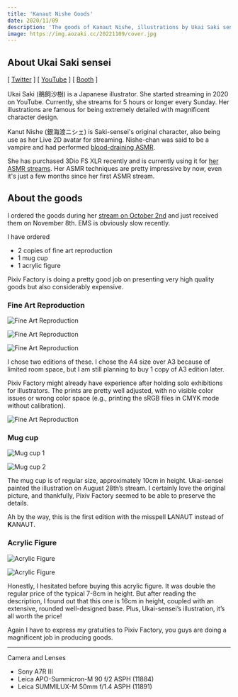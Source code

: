 ```yaml
---
title: 'Kanaut Nishe Goods'
date: 2020/11/09
description: 'The goods of Kanaut Nishe, illustrations by Ukai Saki sensei.'
image: https://img.aozaki.cc/20221109/cover.jpg
---
```


## About Ukai Saki sensei

[ [Twitter](https://twitter.com/ukaisaki) ] [ [YouTube](http://youtube.com/@ukaisaki) ] [ [Booth](https://ukaisaki.booth.pm/) ]

Ukai Saki (鵜飼沙樹) is a Japanese illustrator. She started streaming in 2020 on YouTube. Currently, she streams for 5 hours or longer every Sunday. Her illustrations are famous for being extremely detailed with magnificent character design.

Kanut Nishe (銀海渡ニシェ) is Saki-sensei's original character, also being use as her Live 2D avatar for streaming. Nishe-chan was said to be a vampire and had performed [blood-draining ASMR](https://www.youtube.com/watch?v=iJQABui7d9w).

She has purchased 3Dio FS XLR recently and is currently using it for [her ASMR streams](https://www.youtube.com/watch?v=s1_9TwPd-ts). Her ASMR techniques are pretty impressive by now, even it's just a few months since her first ASMR stream.

## About the goods

I ordered the goods during her [stream on October 2nd](https://www.youtube.com/watch?v=w_UJw5eb7Zo) and just received them on November 8th. EMS is obviously slow recently.

I have ordered

- 2 copies of fine art reproduction
- 1 mug cup
- 1 acrylic figure

Pixiv Factory is doing a pretty good job on presenting very high quality goods but also considerably expensive.

### Fine Art Reproduction

![Fine Art Reproduction](../../public/images/20221109/0005.jpg)

![Fine Art Reproduction](../../public/images/20221109/0006.jpg)

![Fine Art Reproduction](../../public/images/20221109/0007.jpg)

I chose two editions of these. I chose the A4 size over A3 because of limited room space, but I am still planning to buy 1 copy of A3 edition later.

Pixiv Factory might already have experience after holding solo exhibitions for illustrators. The prints are pretty well adjusted, with no visible color issues or wrong color space (e.g., printing the sRGB files in CMYK mode without calibration).

![Fine Art Reproduction](../../public/images/20221109/0008.jpg)

### Mug cup

![Mug cup 1](../../public/images/20221109/0001.jpg)

![Mug cup 2](../../public/images/20221109/0002.jpg)

The mug cup is of regular size, approximately 10cm in height. Ukai-sensei painted the illustration on August 28th’s stream. I certainly love the original picture, and thankfully, Pixiv Factory seemed to be able to preserve the details.

Ah by the way, this is the first edition with the misspell **L**ANAUT instead of **K**ANAUT.

### Acrylic Figure

![Acrylic Figure](../../public/images/20221109/0003.jpg)

![Acrylic Figure](../../public/images/20221109/0004.jpg)

Honestly, I hesitated before buying this acrylic figure. It was double the regular price of the typical 7-8cm in height. But after reading the description, I found out that this one is 16cm in height, coupled with an extensive, rounded well-designed base. Plus, Ukai-sensei’s illustration, it’s all worth the price!

Again I have to express my gratuities to Pixiv Factory, you guys are doing a magnificent job in producing goods.

---

Camera and Lenses

- Sony A7R III
- Leica APO-Summicron-M 90 f/2 ASPH (11884)
- Leica SUMMILUX-M 50mm f/1.4 ASPH (11891)
